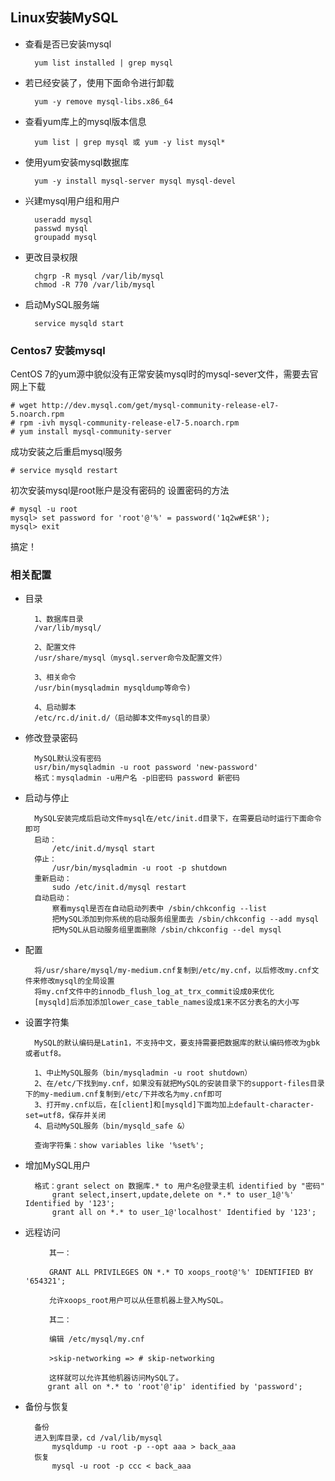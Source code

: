 ## Linux安装MySQL

- 查看是否已安装mysql

		yum list installed | grep mysql

- 若已经安装了，使用下面命令进行卸载

		yum -y remove mysql-libs.x86_64

- 查看yum库上的mysql版本信息

		yum list | grep mysql 或 yum -y list mysql*


- 使用yum安装mysql数据库

		yum -y install mysql-server mysql mysql-devel


- 兴建mysql用户组和用户

		useradd mysql
		passwd mysql
		groupadd mysql


- 更改目录权限

		chgrp -R mysql /var/lib/mysql
		chmod -R 770 /var/lib/mysql

- 启动MySQL服务端

		service mysqld start 


### Centos7 安装mysql

CentOS 7的yum源中貌似没有正常安装mysql时的mysql-sever文件，需要去官网上下载
 	
	# wget http://dev.mysql.com/get/mysql-community-release-el7-5.noarch.rpm
	# rpm -ivh mysql-community-release-el7-5.noarch.rpm
	# yum install mysql-community-server

成功安装之后重启mysql服务
 	
	# service mysqld restart

初次安装mysql是root账户是没有密码的
设置密码的方法
 	
	# mysql -u root
	mysql> set password for 'root'@'%' = password('1q2w#E$R');
	mysql> exit
搞定！

### 相关配置

- 目录
 
		1、数据库目录  
		/var/lib/mysql/
	
		2、配置文件
		/usr/share/mysql（mysql.server命令及配置文件）
	
		3、相关命令
		/usr/bin(mysqladmin mysqldump等命令)
	
		4、启动脚本
		/etc/rc.d/init.d/（启动脚本文件mysql的目录）

- 修改登录密码

		MySQL默认没有密码
		usr/bin/mysqladmin -u root password 'new-password'
		格式：mysqladmin -u用户名 -p旧密码 password 新密码

- 启动与停止
	
		MySQL安装完成后启动文件mysql在/etc/init.d目录下，在需要启动时运行下面命令即可
		启动：
			/etc/init.d/mysql start
		停止：
			/usr/bin/mysqladmin -u root -p shutdown
		重新启动：
			sudo /etc/init.d/mysql restart 
		自动启动：
			察看mysql是否在自动启动列表中 /sbin/chkconfig --list
			把MySQL添加到你系统的启动服务组里面去 /sbin/chkconfig --add mysql
			把MySQL从启动服务组里面删除 /sbin/chkconfig --del mysql

- 配置

		将/usr/share/mysql/my-medium.cnf复制到/etc/my.cnf，以后修改my.cnf文件来修改mysql的全局设置
		将my.cnf文件中的innodb_flush_log_at_trx_commit设成0来优化
		[mysqld]后添加添加lower_case_table_names设成1来不区分表名的大小写

- 设置字符集
		
		MySQL的默认编码是Latin1，不支持中文，要支持需要把数据库的默认编码修改为gbk或者utf8。
	
		1、中止MySQL服务（bin/mysqladmin -u root shutdown）
		2、在/etc/下找到my.cnf，如果没有就把MySQL的安装目录下的support-files目录下的my-medium.cnf复制到/etc/下并改名为my.cnf即可 
		3、打开my.cnf以后，在[client]和[mysqld]下面均加上default-character-set=utf8，保存并关闭
		4、启动MySQL服务（bin/mysqld_safe &）
	
		查询字符集：show variables like '%set%';	

- 增加MySQL用户
	
		格式：grant select on 数据库.* to 用户名@登录主机 identified by "密码"
			grant select,insert,update,delete on *.* to user_1@'%' Identified by '123';
			grant all on *.* to user_1@'localhost' Identified by '123';
	
- 远程访问

		　　其一：
		
		　　GRANT ALL PRIVILEGES ON *.* TO xoops_root@'%' IDENTIFIED BY '654321';
		
		　　允许xoops_root用户可以从任意机器上登入MySQL。
		
		　　其二：
		
		　　编辑 /etc/mysql/my.cnf
		
		　　>skip-networking => # skip-networking
		
		　　这样就可以允许其他机器访问MySQL了。
		   grant all on *.* to 'root'@'ip' identified by 'password'; 


- 备份与恢复
	
		备份
		进入到库目录，cd /val/lib/mysql
			mysqldump -u root -p --opt aaa > back_aaa
		恢复
			mysql -u root -p ccc < back_aaa
	











